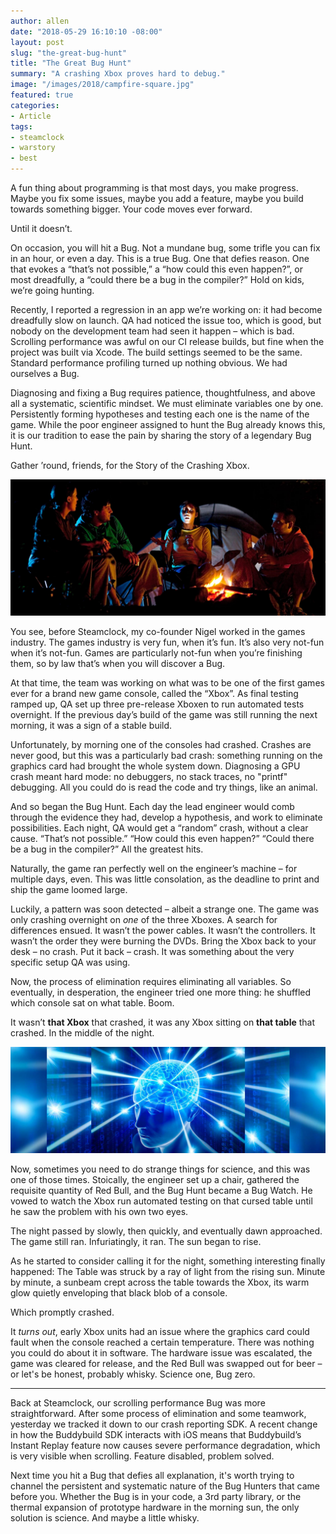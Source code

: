 ```yaml
---
author: allen
date: "2018-05-29 16:10:10 -08:00"
layout: post
slug: "the-great-bug-hunt"
title: "The Great Bug Hunt"
summary: "A crashing Xbox proves hard to debug."
image: "/images/2018/campfire-square.jpg"
featured: true
categories:
- Article
tags:
- steamclock
- warstory
- best
---
```


A fun thing about programming is that most days, you make progress. Maybe you fix some issues, maybe you add a feature, maybe you build towards something bigger. Your code moves ever forward.

Until it doesn’t.

On occasion, you will hit a Bug. Not a mundane bug, some trifle you can fix in an hour, or even a day. This is a true Bug. One that defies reason. One that evokes a “that’s not possible,” a “how could this even happen?”, or most dreadfully, a “could there be a bug in the compiler?” Hold on kids, we’re going hunting.

Recently, I reported a regression in an app we’re working on: it had become dreadfully slow on launch. QA had noticed the issue too, which is good, but nobody on the development team had seen it happen – which is bad. Scrolling performance was awful on our CI release builds, but fine when the project was built via Xcode. The build settings seemed to be the same. Standard performance profiling turned up nothing obvious. We had ourselves a Bug.

Diagnosing and fixing a Bug requires patience, thoughtfulness, and above all a systematic, scientific mindset. We must eliminate variables one by one. Persistently forming hypotheses and testing each one is the name of the game. While the poor engineer assigned to hunt the Bug already knows this, it is our tradition to ease the pain by sharing the story of a legendary Bug Hunt.

Gather ’round, friends, for the Story of the Crashing Xbox.

<img src='/images/2018/campfire.jpg'>

You see, before Steamclock, my co-founder Nigel worked in the games industry. The games industry is very fun, when it’s fun. It’s also very not-fun when it’s not-fun. Games are particularly not-fun when you’re finishing them, so by law that’s when you will discover a Bug.

At that time, the team was working on what was to be one of the first games ever for a brand new game console, called the “Xbox”. As final testing ramped up, QA set up three pre-release Xboxen to run automated tests overnight. If the previous day’s build of the game was still running the next morning, it was a sign of a stable build.

Unfortunately, by morning one of the consoles had crashed. Crashes are never good, but this was a particularly bad crash: something running on the graphics card had brought the whole system down. Diagnosing a GPU crash meant hard mode: no debuggers, no stack traces, no "printf" debugging. All you could do is read the code and try things, like an animal.

And so began the Bug Hunt. Each day the lead engineer would comb through the evidence they had, develop a hypothesis, and work to eliminate possibilities. Each night, QA would get a “random” crash, without a clear cause. “That’s not possible.” “How could this even happen?” “Could there be a bug in the compiler?” All the greatest hits.

Naturally, the game ran perfectly well on the engineer’s machine – for multiple days, even. This was little consolation, as the deadline to print and ship the game loomed large.

Luckily, a pattern was soon detected – albeit a strange one. The game was only crashing overnight on *one* of the three Xboxes.  A search for differences ensued. It wasn’t the power cables. It wasn’t the controllers. It wasn’t the order they were burning the DVDs. Bring the Xbox back to your desk – no crash. Put it back – crash. It was something about the very specific setup QA was using.

Now, the process of elimination requires eliminating all variables. So eventually, in desperation, the engineer tried one more thing: he shuffled which console sat on what table. Boom.

It wasn’t **that Xbox** that crashed, it was any Xbox sitting on **that table** that crashed. In the middle of the night.

<img src='/images/2018/brains.jpg'>

Now, sometimes you need to do strange things for science, and this was one of those times. Stoically, the engineer set up a chair, gathered the requisite quantity of Red Bull, and the Bug Hunt became a Bug Watch. He vowed to watch the Xbox run automated testing on that cursed table until he saw the problem with his own two eyes.

The night passed by slowly, then quickly, and eventually dawn approached. The game still ran. Infuriatingly, it ran. The sun began to rise.

As he started to consider calling it for the night, something interesting finally happened: The Table was struck by a ray of light from the rising sun. Minute by minute, a sunbeam crept across the table towards the Xbox, its warm glow quietly enveloping that black blob of a console.

Which promptly crashed.

It *turns out*, early Xbox units had an issue where the graphics card could fault when the console reached a certain temperature. There was nothing you could do about it in software. The hardware issue was escalated, the game was cleared for release, and the Red Bull was swapped out for beer – or let's be honest, probably whisky. Science one, Bug zero.

---

Back at Steamclock, our scrolling performance Bug was more straightforward. After some process of elimination and some teamwork, yesterday we tracked it down to our crash reporting SDK. A recent change in how the Buddybuild SDK interacts with iOS means that Buddybuild’s Instant Replay feature now causes severe performance degradation, which is very visible when scrolling. Feature disabled, problem solved.

Next time you hit a Bug that defies all explanation, it's worth trying to channel the persistent and systematic nature of the Bug Hunters that came before you. Whether the Bug is in your code, a 3rd party library, or the thermal expansion of prototype hardware in the morning sun, the only solution is science. And maybe a little whisky.
